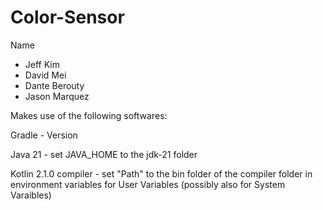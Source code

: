 # Color-Sensor
Name
- Jeff Kim
- David Mei
- Dante Berouty
- Jason Marquez


Makes use of the following softwares:

Gradle - Version

Java 21 - set JAVA_HOME to the jdk-21 folder

Kotlin 2.1.0 compiler - set "Path" to the bin folder of the compiler folder in environment variables for User Variables (possibly also for System Varaibles)
